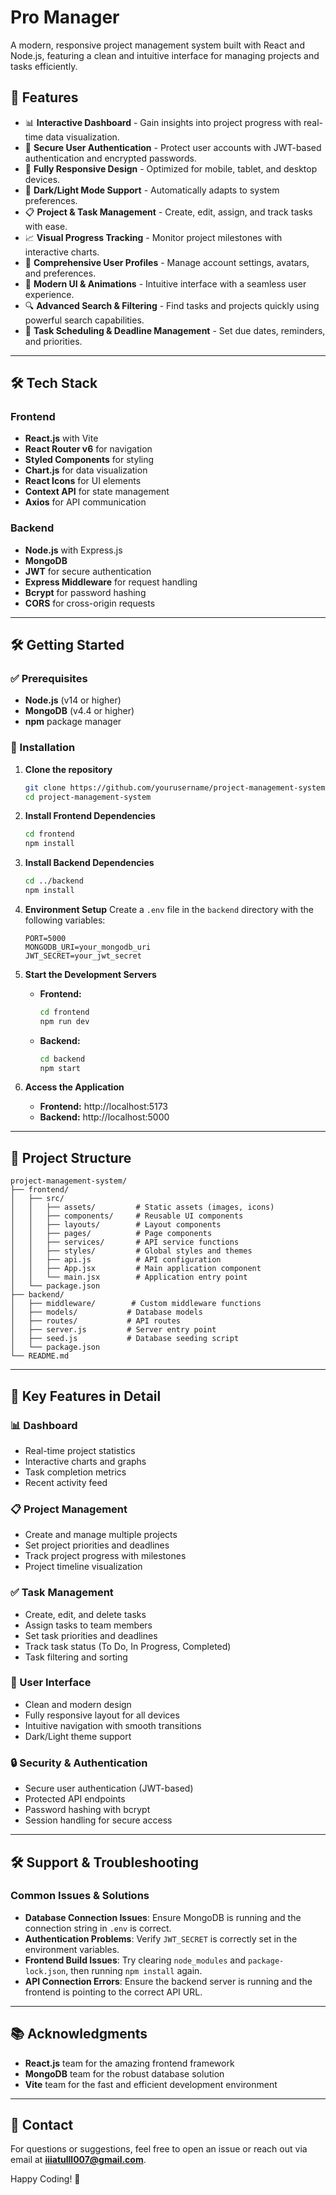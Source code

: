 # Pro Manager

A modern, responsive project management system built with React and Node.js, featuring a clean and intuitive interface for managing projects and tasks efficiently.

## 🚀 Features

- 📊 **Interactive Dashboard** - Gain insights into project progress with real-time data visualization.
- 👥 **Secure User Authentication** - Protect user accounts with JWT-based authentication and encrypted passwords.
- 📱 **Fully Responsive Design** - Optimized for mobile, tablet, and desktop devices.
- 🌃 **Dark/Light Mode Support** - Automatically adapts to system preferences.
- 📋 **Project & Task Management** - Create, edit, assign, and track tasks with ease.
- 📈 **Visual Progress Tracking** - Monitor project milestones with interactive charts.
- 👤 **Comprehensive User Profiles** - Manage account settings, avatars, and preferences.
- 🎨 **Modern UI & Animations** - Intuitive interface with a seamless user experience.
- 🔍 **Advanced Search & Filtering** - Find tasks and projects quickly using powerful search capabilities.
- 📅 **Task Scheduling & Deadline Management** - Set due dates, reminders, and priorities.

---

## 🛠 Tech Stack

### Frontend
- **React.js** with Vite
- **React Router v6** for navigation
- **Styled Components** for styling
- **Chart.js** for data visualization
- **React Icons** for UI elements
- **Context API** for state management
- **Axios** for API communication

### Backend
- **Node.js** with Express.js
- **MongoDB**
- **JWT** for secure authentication
- **Express Middleware** for request handling
- **Bcrypt** for password hashing
- **CORS** for cross-origin requests

---

## 🛠 Getting Started

### ✅ Prerequisites
- **Node.js** (v14 or higher)
- **MongoDB** (v4.4 or higher)
- **npm** package manager

### 👅 Installation

1. **Clone the repository**
   ```bash
   git clone https://github.com/yourusername/project-management-system.git
   cd project-management-system
   ```

2. **Install Frontend Dependencies**
   ```bash
   cd frontend
   npm install
   ```

3. **Install Backend Dependencies**
   ```bash
   cd ../backend
   npm install
   ```

4. **Environment Setup**
   Create a `.env` file in the `backend` directory with the following variables:
   ```env
   PORT=5000
   MONGODB_URI=your_mongodb_uri
   JWT_SECRET=your_jwt_secret
   ```

5. **Start the Development Servers**
   - **Frontend:**
     ```bash
     cd frontend
     npm run dev
     ```
   - **Backend:**
     ```bash
     cd backend
     npm start
     ```

6. **Access the Application**
   - **Frontend:** http://localhost:5173
   - **Backend:** http://localhost:5000

---

## 📂 Project Structure

```
project-management-system/
├── frontend/
│   ├── src/
│   │   ├── assets/         # Static assets (images, icons)
│   │   ├── components/     # Reusable UI components
│   │   ├── layouts/        # Layout components
│   │   ├── pages/          # Page components
│   │   ├── services/       # API service functions
│   │   ├── styles/         # Global styles and themes
│   │   ├── api.js          # API configuration
│   │   ├── App.jsx         # Main application component
│   │   └── main.jsx        # Application entry point
│   └── package.json
├── backend/
│   ├── middleware/        # Custom middleware functions
│   ├── models/           # Database models
│   ├── routes/           # API routes
│   ├── server.js         # Server entry point
│   ├── seed.js           # Database seeding script
│   └── package.json
└── README.md
```

---

## 🔑 Key Features in Detail

### 📊 Dashboard
- Real-time project statistics
- Interactive charts and graphs
- Task completion metrics
- Recent activity feed

### 📋 Project Management
- Create and manage multiple projects
- Set project priorities and deadlines
- Track project progress with milestones
- Project timeline visualization

### ✅ Task Management
- Create, edit, and delete tasks
- Assign tasks to team members
- Set task priorities and deadlines
- Track task status (To Do, In Progress, Completed)
- Task filtering and sorting

### 🎨 User Interface
- Clean and modern design
- Fully responsive layout for all devices
- Intuitive navigation with smooth transitions
- Dark/Light theme support

### 🔒 Security & Authentication
- Secure user authentication (JWT-based)
- Protected API endpoints
- Password hashing with bcrypt
- Session handling for secure access

---


## 🛠 Support & Troubleshooting

### Common Issues & Solutions
- **Database Connection Issues**: Ensure MongoDB is running and the connection string in `.env` is correct.
- **Authentication Problems**: Verify `JWT_SECRET` is correctly set in the environment variables.
- **Frontend Build Issues**: Try clearing `node_modules` and `package-lock.json`, then running `npm install` again.
- **API Connection Errors**: Ensure the backend server is running and the frontend is pointing to the correct API URL.

---

## 📚 Acknowledgments

- **React.js** team for the amazing frontend framework
- **MongoDB** team for the robust database solution
- **Vite** team for the fast and efficient development environment

---


## 📩 Contact

For questions or suggestions, feel free to open an issue or reach out via email at **iiiatulll007@gmail.com**.

Happy Coding! 🚀

